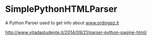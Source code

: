 SimplePythonHTMLParser
======================

A Python Parser used to get info about www.ordingpz.it

http://www.vitadastudente.it/2014/09/21/parser-python-pagine-html/
